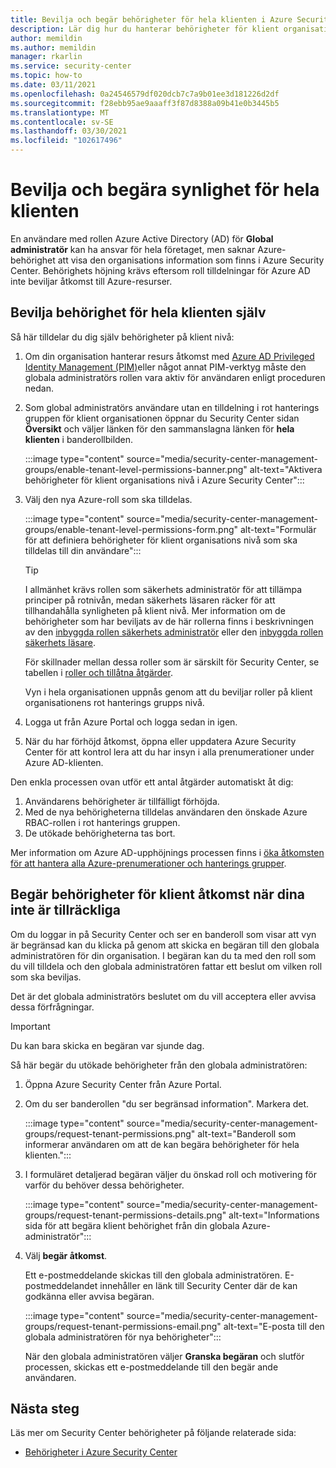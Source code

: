 ```yaml
---
title: Bevilja och begär behörigheter för hela klienten i Azure Security Center
description: Lär dig hur du hanterar behörigheter för klient organisationen i Azure Security Center
author: memildin
ms.author: memildin
manager: rkarlin
ms.service: security-center
ms.topic: how-to
ms.date: 03/11/2021
ms.openlocfilehash: 0a24546579df020dcb7c7a9b01ee3d181226d2df
ms.sourcegitcommit: f28ebb95ae9aaaff3f87d8388a09b41e0b3445b5
ms.translationtype: MT
ms.contentlocale: sv-SE
ms.lasthandoff: 03/30/2021
ms.locfileid: "102617496"
---
```

# <a name="grant-and-request-tenant-wide-visibility"></a>Bevilja och begära synlighet för hela klienten

En användare med rollen Azure Active Directory (AD) för **Global administratör** kan ha ansvar för hela företaget, men saknar Azure-behörighet att visa den organisations information som finns i Azure Security Center. Behörighets höjning krävs eftersom roll tilldelningar för Azure AD inte beviljar åtkomst till Azure-resurser. 

## <a name="grant-tenant-wide-permissions-to-yourself"></a>Bevilja behörighet för hela klienten själv

Så här tilldelar du dig själv behörigheter på klient nivå:

1. Om din organisation hanterar resurs åtkomst med [Azure AD Privileged Identity Management (PIM)](../active-directory/privileged-identity-management/pim-configure.md)eller något annat PIM-verktyg måste den globala administratörs rollen vara aktiv för användaren enligt proceduren nedan.

1. Som global administratörs användare utan en tilldelning i rot hanterings gruppen för klient organisationen öppnar du Security Center sidan **Översikt** och väljer länken för den sammanslagna länken för **hela klienten** i banderollbilden. 

    :::image type="content" source="media/security-center-management-groups/enable-tenant-level-permissions-banner.png" alt-text="Aktivera behörigheter för klient organisations nivå i Azure Security Center":::

1. Välj den nya Azure-roll som ska tilldelas. 

    :::image type="content" source="media/security-center-management-groups/enable-tenant-level-permissions-form.png" alt-text="Formulär för att definiera behörigheter för klient organisations nivå som ska tilldelas till din användare":::

    > [!TIP]
    > I allmänhet krävs rollen som säkerhets administratör för att tillämpa principer på rotnivån, medan säkerhets läsaren räcker för att tillhandahålla synligheten på klient nivå. Mer information om de behörigheter som har beviljats av de här rollerna finns i beskrivningen av den [inbyggda rollen säkerhets administratör](../role-based-access-control/built-in-roles.md#security-admin) eller den [inbyggda rollen säkerhets läsare](../role-based-access-control/built-in-roles.md#security-reader).
    >
    > För skillnader mellan dessa roller som är särskilt för Security Center, se tabellen i [roller och tillåtna åtgärder](security-center-permissions.md#roles-and-allowed-actions).

    Vyn i hela organisationen uppnås genom att du beviljar roller på klient organisationens rot hanterings grupps nivå.  

1. Logga ut från Azure Portal och logga sedan in igen.

1. När du har förhöjd åtkomst, öppna eller uppdatera Azure Security Center för att kontrol lera att du har insyn i alla prenumerationer under Azure AD-klienten. 

Den enkla processen ovan utför ett antal åtgärder automatiskt åt dig:

1. Användarens behörigheter är tillfälligt förhöjda.
1. Med de nya behörigheterna tilldelas användaren den önskade Azure RBAC-rollen i rot hanterings gruppen.
1. De utökade behörigheterna tas bort.

Mer information om Azure AD-upphöjnings processen finns i [öka åtkomsten för att hantera alla Azure-prenumerationer och hanterings grupper](../role-based-access-control/elevate-access-global-admin.md).


## <a name="request-tenant-wide-permissions-when-yours-are-insufficient"></a>Begär behörigheter för klient åtkomst när dina inte är tillräckliga

Om du loggar in på Security Center och ser en banderoll som visar att vyn är begränsad kan du klicka på genom att skicka en begäran till den globala administratören för din organisation. I begäran kan du ta med den roll som du vill tilldela och den globala administratören fattar ett beslut om vilken roll som ska beviljas. 

Det är det globala administratörs beslutet om du vill acceptera eller avvisa dessa förfrågningar. 

> [!IMPORTANT]
> Du kan bara skicka en begäran var sjunde dag.

Så här begär du utökade behörigheter från den globala administratören:

1. Öppna Azure Security Center från Azure Portal.

1. Om du ser banderollen "du ser begränsad information". Markera det.

    :::image type="content" source="media/security-center-management-groups/request-tenant-permissions.png" alt-text="Banderoll som informerar användaren om att de kan begära behörigheter för hela klienten.":::

1. I formuläret detaljerad begäran väljer du önskad roll och motivering för varför du behöver dessa behörigheter.

    :::image type="content" source="media/security-center-management-groups/request-tenant-permissions-details.png" alt-text="Informations sida för att begära klient behörighet från din globala Azure-administratör":::

1. Välj **begär åtkomst**.

    Ett e-postmeddelande skickas till den globala administratören. E-postmeddelandet innehåller en länk till Security Center där de kan godkänna eller avvisa begäran.

    :::image type="content" source="media/security-center-management-groups/request-tenant-permissions-email.png" alt-text="E-posta till den globala administratören för nya behörigheter":::

    När den globala administratören väljer **Granska begäran** och slutför processen, skickas ett e-postmeddelande till den begär ande användaren. 

## <a name="next-steps"></a>Nästa steg

Läs mer om Security Center behörigheter på följande relaterade sida:

- [Behörigheter i Azure Security Center](security-center-permissions.md)